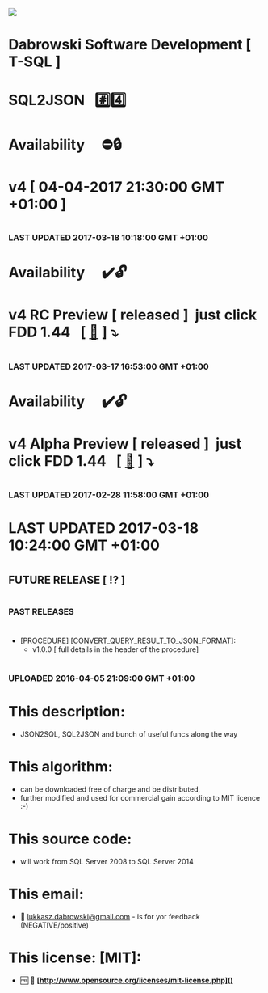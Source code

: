 <img src="https://github.com/Dabrowski-Software-Development/SoftwareDevelopment-T-SQL-2/blob/master/github_json2sql.png"></img>
# Dabrowski Software Development [ T-SQL ]
# SQL2JSON&nbsp;&nbsp;&nbsp;:hash::four:
#
#
# Availability&nbsp;&nbsp;&nbsp;&nbsp;&nbsp;:no_entry::lock:
# <strong>v4</strong> [ 04-04-2017 21:30:00 GMT +01:00 ]&nbsp;
#
### <strong>LAST UPDATED 2017-03-18 10:18:00 GMT +01:00</strong>
#
#
#
# Availability&nbsp;&nbsp;&nbsp;&nbsp;&nbsp;:heavy_check_mark::unlock:
# <strong>v4 RC Preview</strong> [ released ]&nbsp; just click FDD 1.44 &nbsp;&nbsp;[&nbsp;[:floppy_disk:](https://github.com/Dabrowski-Software-Development/SoftwareDevelopment-T-SQL-2/blob/master/SQL2JSON___v4___RC.mp4)&nbsp;]&nbsp;:arrow_heading_down:
#
### <strong>LAST UPDATED 2017-03-17 16:53:00 GMT +01:00</strong>
#
#
#
# Availability&nbsp;&nbsp;&nbsp;&nbsp;&nbsp;:heavy_check_mark::unlock:
# <strong>v4 Alpha Preview</strong> [ released ]&nbsp; just click FDD 1.44 &nbsp;&nbsp;[&nbsp;[:floppy_disk:](https://github.com/Dabrowski-Software-Development/SoftwareDevelopment-T-SQL-2/blob/master/SQL2JSON___vAlpha.mp4)&nbsp;]&nbsp;:arrow_heading_down:
#
### <strong>LAST UPDATED 2017-02-28 11:58:00 GMT +01:00</strong>
#
#
#
# <strong>LAST UPDATED 2017-03-18 10:24:00 GMT +01:00</strong>
#
#
## <strong>FUTURE RELEASE [ :interrobang: ]</strong>
#
#
### <strong>PAST RELEASES</strong>
#
 - [PROCEDURE]	[CONVERT_QUERY_RESULT_TO_JSON_FORMAT]:
   - v1.0.0 [ full details in the header of the procedure]
#
### <strong>UPLOADED 2016-04-05 21:09:00 GMT +01:00</strong>
#
#
#
# This description:
 - JSON2SQL, SQL2JSON and bunch of useful funcs along the way

#
# This algorithm:
  - can be downloaded free of charge and be distributed,
  - further modified and used for commercial gain according to MIT licence :-) 

#
# This source code:
  - will work from SQL Server 2008 to SQL Server 2014

#
# This email:
  - :email:&nbsp;lukkasz.dabrowski@gmail.com - is for yor feedback (NEGATIVE/positive)

#
# This license: [MIT]:
 - :free:&nbsp;:book:&nbsp;**[http://www.opensource.org/licenses/mit-license.php]()**
